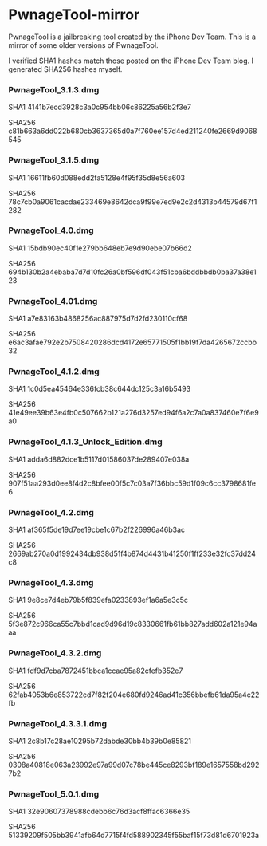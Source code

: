 # PwnageTool-mirror

PwnageTool is a jailbreaking tool created by the iPhone Dev Team. This is a mirror of some older versions of PwnageTool.

I verified SHA1 hashes match those posted on the iPhone Dev Team blog. I generated SHA256 hashes myself.


### PwnageTool_3.1.3.dmg

SHA1 4141b7ecd3928c3a0c954bb06c86225a56b2f3e7

SHA256 c81b663a6dd022b680cb3637365d0a7f760ee157d4ed211240fe2669d9068545


### PwnageTool_3.1.5.dmg

SHA1 16611fb60d088edd2fa5128e4f95f35d8e56a603

SHA256 78c7cb0a9061cacdae233469e8642dca9f99e7ed9e2c2d4313b44579d67f1282


### PwnageTool_4.0.dmg

SHA1 15bdb90ec40f1e279bb648eb7e9d90ebe07b66d2

SHA256 694b130b2a4ebaba7d7d10fc26a0bf596df043f51cba6bddbbdb0ba37a38e123


### PwnageTool_4.01.dmg

SHA1 a7e83163b4868256ac887975d7d2fd230110cf68

SHA256 e6ac3afae792e2b7508420286dcd4172e65771505f1bb19f7da4265672ccbb32


### PwnageTool_4.1.2.dmg

SHA1 1c0d5ea45464e336fcb38c644dc125c3a16b5493

SHA256 41e49ee39b63e4fb0c507662b121a276d3257ed94f6a2c7a0a837460e7f6e9a0


### PwnageTool_4.1.3_Unlock_Edition.dmg

SHA1 adda6d882dce1b5117d01586037de289407e038a

SHA256 907f51aa293d0ee8f4d2c8bfee00f5c7c03a7f36bbc59d1f09c6cc3798681fe6


### PwnageTool_4.2.dmg

SHA1 af365f5de19d7ee19cbe1c67b2f226996a46b3ac

SHA256 2669ab270a0d1992434db938d51f4b874d4431b41250f1ff233e32fc37dd24c8


### PwnageTool_4.3.dmg

SHA1 9e8ce7d4eb79b5f839efa0233893ef1a6a5e3c5c

SHA256 5f3e872c966ca55c7bbd1cad9d96d19c8330661fb61bb827add602a121e94aaa


### PwnageTool_4.3.2.dmg

SHA1 fdf9d7cba7872451bbca1ccae95a82cfefb352e7

SHA256 62fab4053b6e853722cd7f82f204e680fd9246ad41c356bbefb61da95a4c22fb


### PwnageTool_4.3.3.1.dmg

SHA1 2c8b17c28ae10295b72dabde30bb4b39b0e85821

SHA256 0308a40818e063a23992e97a99d07c78be445ce8293bf189e1657558bd2927b2


### PwnageTool_5.0.1.dmg

SHA1 32e90607378988cdebb6c76d3acf8ffac6366e35

SHA256 51339209f505bb3941afb64d7715f4fd588902345f55baf15f73d81d6701923a
